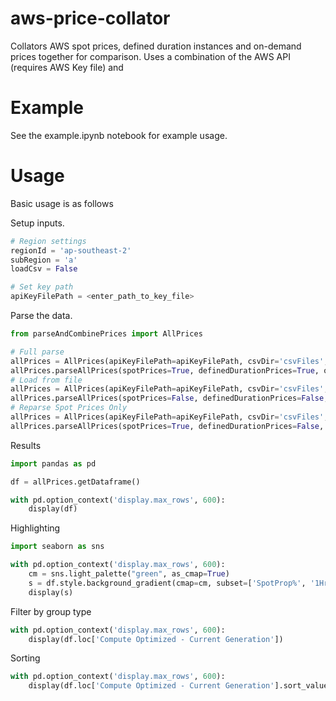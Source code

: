 # aws-price-collator
Collators AWS spot prices, defined duration instances and on-demand prices together for comparison. Uses a combination of the AWS API (requires AWS Key file) and 

# Example
See the example.ipynb notebook for example usage.

# Usage
Basic usage is as follows

Setup inputs.
```python
# Region settings
regionId = 'ap-southeast-2'
subRegion = 'a'
loadCsv = False

# Set key path
apiKeyFilePath = <enter_path_to_key_file>

```

Parse the data.
```python
from parseAndCombinePrices import AllPrices

# Full parse
allPrices = AllPrices(apiKeyFilePath=apiKeyFilePath, csvDir='csvFiles', regionId=regionId, subRegion=subRegion)
allPrices.parseAllPrices(spotPrices=True, definedDurationPrices=True, onDemandPrices=True, nodeTypes=True)
# Load from file
allPrices = AllPrices(apiKeyFilePath=apiKeyFilePath, csvDir='csvFiles', regionId=regionId, subRegion=subRegion)
allPrices.parseAllPrices(spotPrices=False, definedDurationPrices=False, onDemandPrices=False, nodeTypes=False)
# Reparse Spot Prices Only
allPrices = AllPrices(apiKeyFilePath=apiKeyFilePath, csvDir='csvFiles', regionId=regionId, subRegion=subRegion)
allPrices.parseAllPrices(spotPrices=True, definedDurationPrices=False, onDemandPrices=False, nodeTypes=False)
```

Results
```python
import pandas as pd

df = allPrices.getDataframe()

with pd.option_context('display.max_rows', 600):
    display(df)
```

Highlighting
```python
import seaborn as sns

with pd.option_context('display.max_rows', 600):
    cm = sns.light_palette("green", as_cmap=True)
    s = df.style.background_gradient(cmap=cm, subset=['SpotProp%', '1Hr%', '6Hr%'])
    display(s)
```

Filter by group type
```python
with pd.option_context('display.max_rows', 600):
    display(df.loc['Compute Optimized - Current Generation'])
```

Sorting
```python
with pd.option_context('display.max_rows', 600):
    display(df.loc['Compute Optimized - Current Generation'].sort_values(by='SpotProp%', ascending=False))
```


